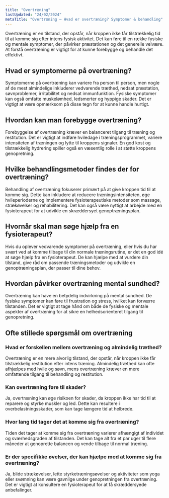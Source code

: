 ```yaml
---
title: "Overtræning"
lastUpdated: "24/02/2024"
metaTitle: "Overtræning – Hvad er overtræning? Symptomer & behandling"
---
```


Overtræning er en tilstand, der opstår, når kroppen ikke får tilstrækkelig tid til at komme sig efter intens fysisk aktivitet. Det kan føre til en række fysiske og mentale symptomer, der påvirker præstationen og det generelle velvære. At forstå overtræning er vigtigt for at kunne forebygge og behandle det effektivt.

## Hvad er symptomerne på overtræning?

Symptomerne på overtræning kan variere fra person til person, men nogle af de mest almindelige inkluderer vedvarende træthed, nedsat præstation, søvnproblemer, irritabilitet og nedsat immunfunktion. Fysiske symptomer kan også omfatte muskelømhed, ledsmerter og hyppige skader. Det er vigtigt at være opmærksom på disse tegn for at kunne handle hurtigt.

## Hvordan kan man forebygge overtræning?

Forebyggelse af overtræning kræver en balanceret tilgang til træning og restitution. Det er vigtigt at indføre hviledage i træningsprogrammet, variere intensiteten af træningen og lytte til kroppens signaler. En god kost og tilstrækkelig hydrering spiller også en væsentlig rolle i at støtte kroppens genopretning.

## Hvilke behandlingsmetoder findes der for overtræning?

Behandling af overtræning fokuserer primært på at give kroppen tid til at komme sig. Dette kan inkludere at reducere træningsintensiteten, øge hvileperioderne og implementere fysioterapeutiske metoder som massage, strækøvelser og rehabilitering. Det kan også være nyttigt at arbejde med en fysioterapeut for at udvikle en skræddersyet genoptræningsplan.

## Hvornår skal man søge hjælp fra en fysioterapeut?

Hvis du oplever vedvarende symptomer på overtræning, eller hvis du har svært ved at komme tilbage til din normale træningsrutine, er det en god idé at søge hjælp fra en fysioterapeut. De kan hjælpe med at vurdere din tilstand, give råd om passende træningsmetoder og udvikle en genoptræningsplan, der passer til dine behov.

## Hvordan påvirker overtræning mental sundhed?

Overtræning kan have en betydelig indvirkning på mental sundhed. De fysiske symptomer kan føre til frustration og stress, hvilket kan forværre tilstanden. Det er vigtigt at tage hånd om både de fysiske og mentale aspekter af overtræning for at sikre en helhedsorienteret tilgang til genopretning.

## Ofte stillede spørgsmål om overtræning

### Hvad er forskellen mellem overtræning og almindelig træthed?

Overtræning er en mere alvorlig tilstand, der opstår, når kroppen ikke får tilstrækkelig restitution efter intens træning. Almindelig træthed kan ofte afhjælpes med hvile og søvn, mens overtræning kræver en mere omfattende tilgang til behandling og restitution.

### Kan overtræning føre til skader?

Ja, overtræning kan øge risikoen for skader, da kroppen ikke har tid til at reparere og styrke muskler og led. Dette kan resultere i overbelastningsskader, som kan tage længere tid at helbrede.

### Hvor lang tid tager det at komme sig fra overtræning?

Tiden det tager at komme sig fra overtræning varierer afhængigt af individet og sværhedsgraden af tilstanden. Det kan tage alt fra et par uger til flere måneder at genoprette balancen og vende tilbage til normal træning.

### Er der specifikke øvelser, der kan hjælpe med at komme sig fra overtræning?

Ja, blide strækøvelser, lette styrketræningsøvelser og aktiviteter som yoga eller svømning kan være gavnlige under genopretningen fra overtræning. Det er vigtigt at konsultere en fysioterapeut for at få skræddersyede anbefalinger.